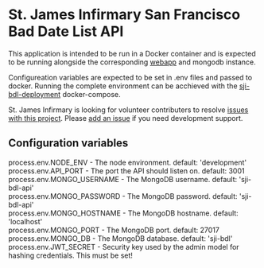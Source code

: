 # St. James Infirmary San Francisco Bad Date List API

This application is intended to be run in a Docker container and is expected to
be running alongside the corresponding [webapp](https://github.com/dennison-williams-stjames/sji-bdl-client) and mongodb instance.  

Configureation variables are expected to be set in .env files and passed to docker.  Running the complete environment can be acchieved with the [sji-bdl-deployment](https://github.com/dennison-williams-stjames/sji-bdl-deployment) docker-compose.

St. James Infirmary is looking for volunteer contributers to resolve [issues with this project](https://github.com/dennison-williams-stjames/sji-bdl-api/issues).  Please [add an issue](https://github.com/dennison-williams-stjames/sji-bdl-api/issues/new) if you need development support.

## Configuration variables
process.env.NODE_ENV - The node environment. default: 'development'  
process.env.API_PORT - The port the API should listen on. default: 3001  
process.env.MONGO_USERNAME - The MongoDB username. default: 'sji-bdl-api'  
process.env.MONGO_PASSWORD - The MongoDB password. default: 'sji-bdl-api'  
process.env.MONGO_HOSTNAME - The MongoDB hostname. default: 'localhost'  
process.env.MONGO_PORT - The MongoDB port. default: 27017  
process.env.MONGO_DB - The MongoDB database. default: 'sji-bdl'  
process.env.JWT_SECRET - Security key used by the admin model for hashing credentials.  This must be set!  
